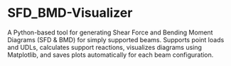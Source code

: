 # SFD_BMD-Visualizer
A Python-based tool for generating Shear Force and Bending Moment Diagrams (SFD &amp; BMD) for simply supported beams. Supports point loads and UDLs, calculates support reactions, visualizes diagrams using Matplotlib, and saves plots automatically for each beam configuration.
